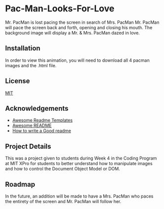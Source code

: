 
# Pac-Man-Looks-For-Love

Mr. PacMan is lost pacing the screen in search of Mrs. PacMan 
Mr. PacMan will pace the screen back and forth, opening and closing his mouth.
The background image will display a Mr. & Mrs. PacMan dazed in love. 

## Installation

In order to view this animation, you will need to download all 4 pacman images and the .html file. 
## License

[MIT](https://choosealicense.com/licenses/mit/)


## Acknowledgements

 - [Awesome Readme Templates](https://awesomeopensource.com/project/elangosundar/awesome-README-templates)
 - [Awesome README](https://github.com/matiassingers/awesome-readme)
 - [How to write a Good readme](https://bulldogjob.com/news/449-how-to-write-a-good-readme-for-your-github-project)


## Project Details
This was a project given to students during Week 4 in the Coding Program at MIT XPro for students to better understand how to manipulate images and how to control the Document Object Model or DOM. 

## Roadmap

In the future, an addition will be made to have a Mrs. PacMan who paces the entirety of the screen and Mr. PacMan will follow her. 
